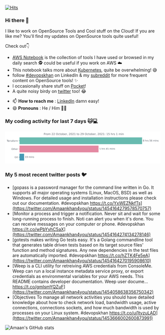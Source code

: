 [![Hits](https://hits.seeyoufarm.com/api/count/incr/badge.svg?url=https%3A%2F%2Fgithub.com%2Fakhan4u%2Fhit-counter&count_bg=%2379C83D&title_bg=%23555555&icon=&icon_color=%23E7E7E7&title=visits&edge_flat=false)](https://hits.seeyoufarm.com)

### Hi there 👋

I like to work on OpenSource Tools and Cool stuff on the Cloud! If you are like me? You'll find my updates on OpenSource tools quite useful!

Check out👇

* [AWS Notebook](https://histre.com/public/notebooks/dnllyanu/aws/) is the collection of tools I have used or browsed in my daily search 🕵️ could be useful if you work on AWS ☁️
* This notebook talks more about [Kubernetes](https://histre.com/public/notebooks/6uxdvo3y/kubernetes/), quite be overwhelming! 😅
* follow [#devopskhan](https://www.linkedin.com/feed/hashtag/devopskhan/) on LinkedIn & my [subreddit](https://www.reddit.com/r/devopskhan/) for more frequent content on OpenSource tools! ✨
* I occasionally share stuff on [Pocket](https://getpocket.com/@ej6g8d1dp2829A16a9Tf5d4T6bAMp3d8791rejDe86yem3bm4e14ex4fT4dluk29)!
* A quite noisy birdy on [twitter](https://twitter.com/Amaankhan4you) too! 😂


- 📫 **How to reach me** : [LinkedIn](https://www.linkedin.com/in/amaan-khan-linux-ninja) damn easy!
- 😄 **Pronouns** : He / Him 🤷‍♂️

### My coding activity for last 7 days 🐱💻

<img src="https://github.com/akhan4u/akhan4u/blob/main/images/stat.svg" alt="Amaan's Wakatime Activity!"/>

### My 5 most recent twitter posts 🐦
<!-- DEVDOJO:START -->
- [gopass is a password manager for the command line written in Go. It supports all major operating systems (Linux, MacOS, BSD) as well as Windows. For detailed usage and installation instructions please check out our documentation. #devopskhan https://t.co/YxWEZNkfTs](https://twitter.com/Amaankhan4you/status/1454164279578570757)
- [Monitor a process and trigger a notification. Never sit and wait for some long-running process to finish. Noti can alert you when it's done. You can receive messages on your computer or phone. #devopskhan https://t.co/wPbYyhC5aX](https://twitter.com/Amaankhan4you/status/1454164274134278146)
- [gotests makes writing Go tests easy. It's a Golang commandline tool that generates table driven tests based on its target source files' function and method signatures. Any new dependencies in the test files are automatically imported. #devopskhan https://t.co/hZTK4Fe5eA](https://twitter.com/Amaankhan4you/status/1454164270195908610)
- [Weep is a CLI utility for retreiving AWS credentials from ConsoleMe. Weep can run a local instance metadata service proxy, or export credentials as environmental variables for your AWS needs. This README contains developer documentation. Weep user docume… https://t.co/gmIsmYQZuF](https://twitter.com/Amaankhan4you/status/1454058638356750342)
- [Objectives To manage all network activities you should have detailed knowledge about how to check network load, bandwidth usage, active connections, connections sockets, and how much bandwidth is used by processes on your Linux system. #devopskhan https://t.co/uj1tyzuLAD](https://twitter.com/Amaankhan4you/status/1453666002600873991)
<!-- DEVDOJO:END -->

![Amaan's GitHub stats](https://github-readme-stats.vercel.app/api?username=akhan4u&count_private=true&show_icons=true&hide=contribs)
